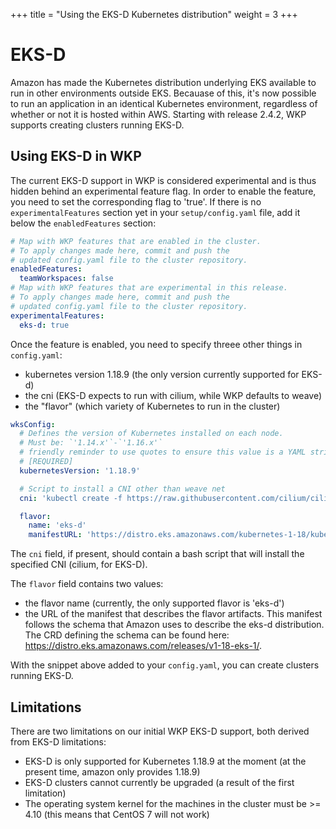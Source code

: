 +++
title = "Using the EKS-D Kubernetes distribution"
weight = 3
+++

# EKS-D

Amazon has made the Kubernetes distribution underlying EKS available to run in other environments outside EKS. Becauase of this, it's now possible to run an application in an identical Kubernetes environment, regardless of whether or not it is hosted within AWS. Starting with release 2.4.2, WKP supports creating clusters running EKS-D.

## Using EKS-D in WKP

The current EKS-D support in WKP is considered experimental and is thus hidden behind an experimental feature flag. In order to enable the feature, you need to set the corresponding flag to 'true'. If there is no `experimentalFeatures` section yet in your `setup/config.yaml` file, add it below the `enabledFeatures` section:

```yaml
# Map with WKP features that are enabled in the cluster.
# To apply changes made here, commit and push the
# updated config.yaml file to the cluster repository.
enabledFeatures:
  teamWorkspaces: false
# Map with WKP features that are experimental in this release.
# To apply changes made here, commit and push the
# updated config.yaml file to the cluster repository.
experimentalFeatures:
  eks-d: true
```

Once the feature is enabled, you need to specify threee other things in `config.yaml`:
- kubernetes version 1.18.9 (the only version currently supported for EKS-d)
- the cni (EKS-D expects to run with cilium, while WKP defaults to weave)
- the "flavor" (which variety of Kubernetes to run in the cluster)

```yaml
wksConfig:
  # Defines the version of Kubernetes installed on each node.
  # Must be: `'1.14.x'`-`'1.16.x'`
  # friendly reminder to use quotes to ensure this value is a YAML string.
  # [REQUIRED]
  kubernetesVersion: '1.18.9'

  # Script to install a CNI other than weave net
  cni: 'kubectl create -f https://raw.githubusercontent.com/cilium/cilium/v1.9/install/kubernetes/quick-install.yaml'

  flavor:
    name: 'eks-d'
    manifestURL: 'https://distro.eks.amazonaws.com/kubernetes-1-18/kubernetes-1-18-eks-1.yaml'
```

The `cni` field, if present, should contain a bash script that will install the specified CNI (cilium, for EKS-D).

The `flavor` field contains two values:
- the flavor name (currently, the only supported flavor is 'eks-d')
- the URL of the manifest that describes the flavor artifacts. This manifest follows the schema that Amazon uses to describe the eks-d distribution. The CRD defining the schema can be found here: https://distro.eks.amazonaws.com/releases/v1-18-eks-1/.

With the snippet above added to your `config.yaml`, you can create clusters running EKS-D.

## Limitations

There are two limitations on our initial WKP EKS-D support, both derived from EKS-D limitations:
- EKS-D is only supported for Kubernetes 1.18.9 at the moment (at the present time, amazon only provides 1.18.9)
- EKS-D clusters cannot currently be upgraded (a result of the first limitation)
- The operating system kernel for the machines in the cluster must be >= 4.10 (this means that CentOS 7 will not work)
